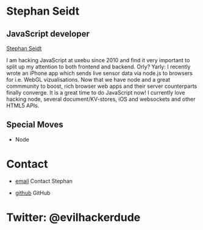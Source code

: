 Stephan Seidt
=============

JavaScript developer
--------------------

[Stephan Seidt](../media/img/team/seidt.jpg)

I am hacking JavaScript at uxebu since 2010 and find it very important to split up my attention to both frontend and backend. Orly? Yarly: I recently wrote an iPhone app which sends live sensor data via node.js to browsers for i.e. WebGL vizualisations. Now that we have node and a great commmunity to boost, rich browser web apps and their server counterparts finally converge. It is a great time to do JavaScript now! I currently love hacking node, several document/KV-stores, iOS and websockets and other HTML5 APIs.

Special Moves
-------------

* Node

Contact
=======

* [email](/#contact-form)
  Contact Stephan

* [github](https://github.com/evilhackerdude)
  GitHub

Twitter: @evilhackerdude
========================
